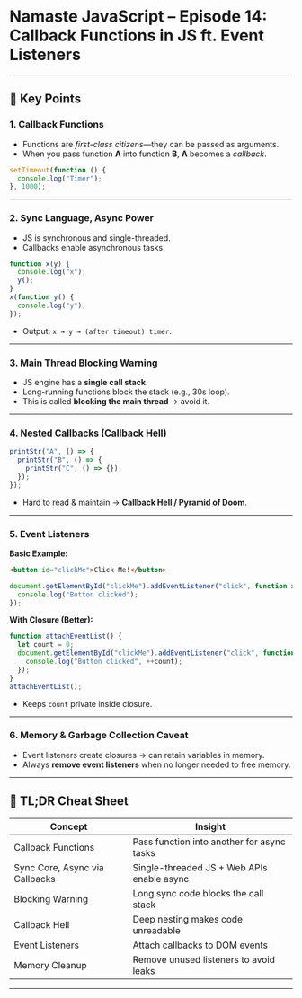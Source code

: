 # Namaste JavaScript – Episode 14: Callback Functions in JS ft. Event Listeners

---

## 📌 Key Points

### 1. Callback Functions
- Functions are *first-class citizens*—they can be passed as arguments.  
- When you pass function **A** into function **B**, **A** becomes a *callback*.  
```javascript
setTimeout(function () {
  console.log("Timer");
}, 1000);
```

---

### 2. Sync Language, Async Power
- JS is synchronous and single-threaded.  
- Callbacks enable asynchronous tasks.  
```javascript
function x(y) {
  console.log("x");
  y();
}
x(function y() {
  console.log("y");
});
```
- Output: `x → y → (after timeout) timer`.

---

### 3. Main Thread Blocking Warning
- JS engine has a **single call stack**.  
- Long-running functions block the stack (e.g., 30s loop).  
- This is called **blocking the main thread** → avoid it.

---

### 4. Nested Callbacks (Callback Hell)
```javascript
printStr("A", () => {
  printStr("B", () => {
    printStr("C", () => {});
  });
});
```
- Hard to read & maintain → **Callback Hell / Pyramid of Doom**.

---

### 5. Event Listeners
**Basic Example:**
```html
<button id="clickMe">Click Me!</button>
```
```javascript
document.getElementById("clickMe").addEventListener("click", function xyz() {
  console.log("Button clicked");
});
```

**With Closure (Better):**
```javascript
function attachEventList() {
  let count = 0;
  document.getElementById("clickMe").addEventListener("click", function xyz() {
    console.log("Button clicked", ++count);
  });
}
attachEventList();
```
- Keeps `count` private inside closure.

---

### 6. Memory & Garbage Collection Caveat
- Event listeners create closures → can retain variables in memory.  
- Always **remove event listeners** when no longer needed to free memory.

---

## 📝 TL;DR Cheat Sheet

| Concept                    | Insight |
|----------------------------|---------|
| Callback Functions         | Pass function into another for async tasks |
| Sync Core, Async via Callbacks | Single-threaded JS + Web APIs enable async |
| Blocking Warning           | Long sync code blocks the call stack |
| Callback Hell              | Deep nesting makes code unreadable |
| Event Listeners            | Attach callbacks to DOM events |
| Memory Cleanup             | Remove unused listeners to avoid leaks |

---
